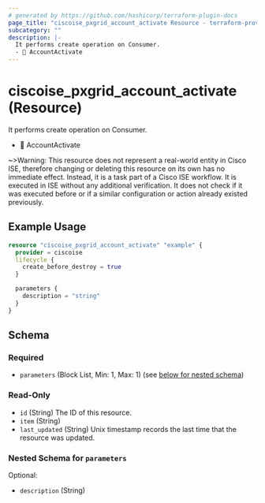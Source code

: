 ```yaml
---
# generated by https://github.com/hashicorp/terraform-plugin-docs
page_title: "ciscoise_pxgrid_account_activate Resource - terraform-provider-ciscoise"
subcategory: ""
description: |-
  It performs create operation on Consumer.
  - 🚧 AccountActivate
---
```


# ciscoise_pxgrid_account_activate (Resource)

It performs create operation on Consumer.
- 🚧 AccountActivate


~>Warning: This resource does not represent a real-world entity in Cisco ISE, therefore changing or deleting this resource on its own has no immediate effect. Instead, it is a task part of a Cisco ISE workflow. It is executed in ISE without any additional verification. It does not check if it was executed before or if a similar configuration or action already existed previously.

## Example Usage

```terraform
resource "ciscoise_pxgrid_account_activate" "example" {
  provider = ciscoise
  lifecycle {
    create_before_destroy = true
  }

  parameters {
    description = "string"
  }
}
```

<!-- schema generated by tfplugindocs -->
## Schema

### Required

- `parameters` (Block List, Min: 1, Max: 1) (see [below for nested schema](#nestedblock--parameters))

### Read-Only

- `id` (String) The ID of this resource.
- `item` (String)
- `last_updated` (String) Unix timestamp records the last time that the resource was updated.

<a id="nestedblock--parameters"></a>
### Nested Schema for `parameters`

Optional:

- `description` (String)


